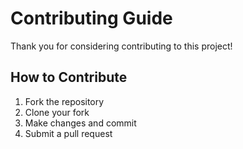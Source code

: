 # Contributing Guide

Thank you for considering contributing to this project!

## How to Contribute
1. Fork the repository
2. Clone your fork
3. Make changes and commit
4. Submit a pull request
